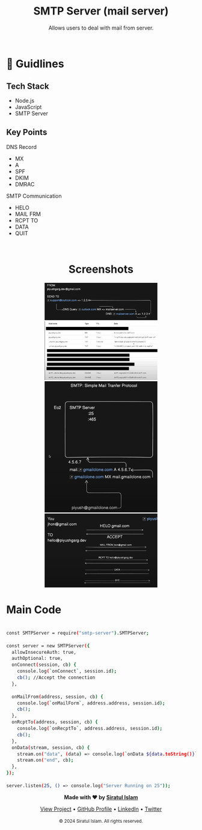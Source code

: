 <h1 align="center">
 SMTP Server (mail server)
  <br>
</h1>

<p align="center">Allows users to deal with mail from server.</p>

<br>

# 🔗 Guidlines

## Tech Stack

- Node.js
- JavaScript
- SMTP Server


##  Key Points

DNS Record
- MX
- A
- SPF
- DKIM
- DMRAC

SMTP Communication

- HELO
- MAIL FRM
- RCPT TO
- DATA
- QUIT

<br>

<h1 align="center">  Screenshots  </h1>

<p align="center">
  <img src="1.png" alt="Home Screen" width="300"/>
  <img src="2.png" alt="Profile Screen" width="300"/>
  <img src="3.png" alt="Settings Screen" width="300"/>
  <img src="4.png" alt="Settings Screen" width="300"/>
</p>

<h1 align="left">  Main Code  </h1>

```bash

const SMTPServer = require("smtp-server").SMTPServer;

const server = new SMTPServer({
  allowInsecureAuth: true,
  authOptional: true,
  onConnect(session, cb) {
    console.log(`onConnect`, session.id);
    cb(); //Accept the connection
  },

  onMailFrom(address, session, cb) {
    console.log(`onMailForm`, address.address, session.id);
    cb();
  },
  onRcptTo(address, session, cb) {
    console.log(`onRecptTo`, address.address, session.id);
    cb();
  },
  onData(stream, session, cb) {
    stream.on("data", (data) => console.log(`onData ${data.toString()}`));
    stream.on("end", cb);
  },
});

server.listen(25, () => console.log("Server Running on 25"));
```

<p align="center">
<b>Made with ❤️ by   <a href="https://github.com/Siratul804">  Siratul Islam </a> </b> 
</p>

<p align="center">
  <a href="https://github.com/Siratul804?tab=repositories">View Project</a> •
  <a href="https://github.com/Siratul804">GitHub Profile</a> •
  <a href="https://www.linkedin.com/in/siratulislam/">LinkedIn</a> •
  <a href="https://x.com/Siratul074">Twitter</a>
</p>

<p align="center">
  <small>© 2024 Siratul Islam. All rights reserved.</small>
</p>
